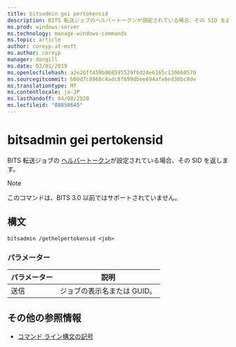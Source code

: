 ```yaml
---
title: bitsadmin gei pertokensid
description: BITS 転送ジョブのヘルパートークンが設定されている場合、その SID を返す**bitsadmin ge pertokensid**の Windows コマンドトピック。
ms.prod: windows-server
ms.technology: manage-windows-commands
ms.topic: article
author: coreyp-at-msft
ms.author: coreyp
manager: dongill
ms.date: 03/01/2019
ms.openlocfilehash: a2e26ff459b068595529fbd24e6165c130660570
ms.sourcegitcommit: b00d7c8968c4adc8f699dbee694afe6ed36bc9de
ms.translationtype: MT
ms.contentlocale: ja-JP
ms.lasthandoff: 04/08/2020
ms.locfileid: "80850645"
---
```

# <a name="bitsadmin-gethelpertokensid"></a>bitsadmin gei pertokensid

BITS 転送ジョブの [ヘルパートークン](https://docs.microsoft.com/windows/win32/bits/helper-tokens-for-bits-transfer-jobs)が設定されている場合、その SID を返します。

> [!NOTE]
> このコマンドは、BITS 3.0 以前ではサポートされていません。

## <a name="syntax"></a>構文

```
bitsadmin /gethelpertokensid <job>
```

### <a name="parameters"></a>パラメーター

| パラメーター | 説明 |
| -------------- | -------------- |
| 送信 | ジョブの表示名または GUID。 |

## <a name="additional-references"></a>その他の参照情報

- [コマンド ライン構文の記号](command-line-syntax-key.md)
